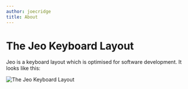 ```yaml
---
author: joecridge
title: About
---
```

# The Jeo Keyboard Layout

Jeo is a keyboard layout which is optimised for software development.  It looks
like this:

![The Jeo Keyboard Layout](/images/iso-desktop.png)
